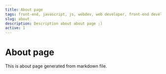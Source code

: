 ```yaml
---
title: About page
tags: front-end, javascript, js, webdev, web developer, front-end developer, web development
slug: about
description: Description about about page ;)
active: 1
---
```


# About page

This is about page generated from markdown file.
